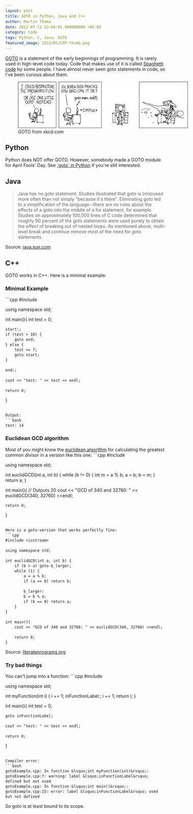 ```yaml
---
layout: post
title: GOTO in Python, Java and C++
author: Martin Thoma
date: 2012-07-12 22:04:01.000000000 +02:00
category: Code
tags: Python, C, Java, GOTO
featured_image: 2012/05/CPP-thumb.png
---
```

<a href="http://en.wikipedia.org/wiki/Goto">GOTO</a> is a statement of the early beginnings of programming. It is rarely used in high-level code today. Code that makes use of it is called <a href="http://en.wikipedia.org/wiki/Spaghetti_code">Spaghetti code</a> by some people. I have almost never seen goto statements in code, so I've been curious about them.

<figure class="aligncenter">
            <a href="../images/2012/07/xkcd-goto.png"><img src="../images/2012/07/xkcd-goto.png" alt="GOTO from xkcd.com" style="max-width:533px;max-height:145px;" class=" wp-image-30341  "/></a>
            <figcaption class="text-center">GOTO from xkcd.com</figcaption>
        </figure>

<h2>Python</h2>
Python does NOT offer GOTO. However, somebody made a GOTO module for April Fools' Day. See <a href="http://stackoverflow.com/q/6959360/562769">`goto` in Python</a> if you're still interested.

<h2>Java</h2>
<blockquote>Java has no goto statement. Studies illustrated that goto is (mis)used more often than not simply "because it's there". Eliminating goto led to a simplification of the language--there are no rules about the effects of a goto into the middle of a for statement, for example. Studies on approximately 100,000 lines of C code determined that roughly 90 percent of the goto statements were used purely to obtain the effect of breaking out of nested loops. As mentioned above, multi-level break and continue remove most of the need for goto statements.</blockquote>
Source: <a href="http://java.sun.com/docs/white/langenv/Simple.doc2.html#5550">java.sun.com</a>


<h2>C++</h2>
GOTO works in C++. Here is a minimal example:

<h3>Minimal Example</h3>
```cpp
#include <iostream>

using namespace std;

int main(){
    int test = 0;

    start:;
    if (test > 10) {
        goto end;
    } else {
        test += 7;
        goto start;
    }

    end:;

    cout << "test: " << test << endl;

    return 0;
}
```

Output:
```bash
test: 14
```

<h3>Euclidean GCD algorithm</h3>
Most of you might know the <a href="http://en.wikipedia.org/wiki/Euclidean_algorithm">euclidean algorithm</a> for calculating the greatest common divisor in a version like this one:
```cpp
#include <iostream>

using namespace std;

int euclidGCD(int a, int b) {
    while (b != 0) {
        int m = a % b;
        a = b;
        b = m;
    }
    return a;
}

int main(){
    // Outputs 20
    cout << "GCD of 340 and 32760: " << euclidGCD(340, 32760) <<endl;

    return 0;
}
```

Here is a goto-version that works perfectly fine:
```cpp
#include <iostream>

using namespace std;

int euclidGCD(int a, int b) {
    if (b > a) goto b_larger;
    while (1) {
        a = a % b;
        if (a == 0) return b;

        b_larger:
        b = b % a;
        if (b == 0) return a;
    }
}

int main(){
    cout << "GCD of 340 and 32760: " << euclidGCD(340, 32760) <<endl;

    return 0;
}
```
Source: <a href="http://en.literateprograms.org/Euclidean_algorithm_(C)">literateprograms.org</a>

<h3>Try bad things</h3>
You can't jump into a function:
```cpp
#include <iostream>

using namespace std;

int myFunction(int i) {
    i += 1;
    inFunctionLabel:;
    i += 1;
    return i;
}

int main(){
    int test = 0;

    goto inFunctionLabel;

    cout << "test: " << test << endl;

    return 0;
}
```

Compiler error:
```bash
gotoExample.cpp: In function &lsquo;int myFunction(int)&rsquo;:
gotoExample.cpp:7: warning: label &lsquo;inFunctionLabel&rsquo; defined but not used
gotoExample.cpp: In function &lsquo;int main()&rsquo;:
gotoExample.cpp:15: error: label &lsquo;inFunctionLabel&rsquo; used but not defined
```

So goto is at least bound to its scope.
